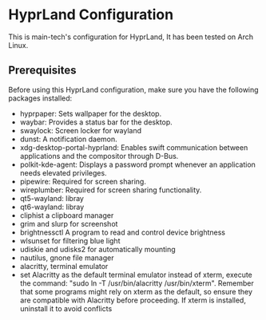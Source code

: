 # HyprLand Configuration

This is main-tech's configuration for HyprLand,  It has been tested on Arch Linux.

## Prerequisites

Before using this HyprLand configuration, make sure you have the following packages installed:

- hyprpaper: Sets wallpaper for the desktop.
- waybar: Provides a status bar for the desktop.
- swaylock: Screen locker for wayland
- dunst: A notification daemon.
- xdg-desktop-portal-hyprland: Enables swift communication between applications and the compositor through D-Bus.
- polkit-kde-agent: Displays a password prompt whenever an application needs elevated privileges.
- pipewire: Required for screen sharing.
- wireplumber: Required for screen sharing functionality.
- qt5-wayland: libray
- qt6-wayland: libray
- cliphist    a clipboard manager
- grim and slurp     for screenshot 
- brightnessctl A program to read and control device brightness
- wlsunset for filtering blue light
- udiskie and udisks2 for automatically mounting
- nautilus,  gnone file manager
- alacritty, terminal emulator
- set Alacritty as the default terminal emulator instead of xterm, execute the command: "sudo ln -T /usr/bin/alacritty /usr/bin/xterm". Remember that some programs might rely on xterm as the default, so ensure they are compatible with Alacritty before proceeding. If xterm is installed, uninstall it to avoid conflicts
